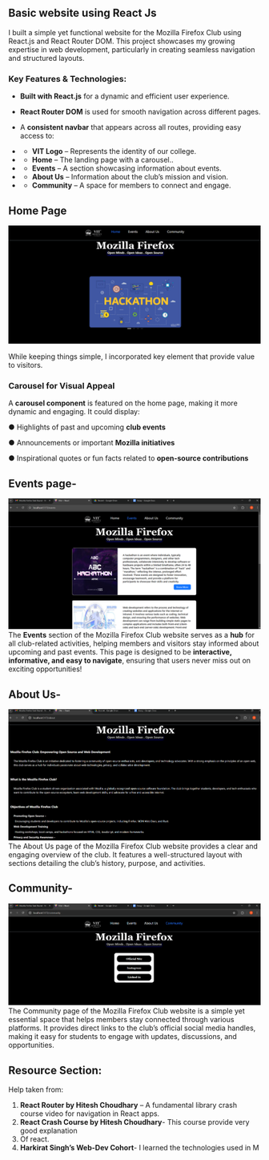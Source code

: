 ## Basic website using React Js
I  built a simple yet functional website for the Mozilla Firefox Club using React.js and React Router DOM. This project showcases my growing expertise in web development, particularly in creating seamless navigation and structured layouts.


### Key Features & Technologies:

- **Built with React.js** for a dynamic and efficient user experience.

- **React Router DOM** is used for smooth navigation across different pages.

-   A **consistent navbar** that appears across all routes, providing easy access to:

 -  - **VIT Logo** – Represents the identity of our college.

- - **Home** – The landing page with a carousel..

- - **Events** – A section showcasing information about events.

- - **About Us** – Information about the club’s mission and vision.

- - **Community** – A space for members to connect and engage.

## Home Page
![homepage](https://github.com/VatsalCodes44/Mozilla-Firefox-club-React-Js/blob/404ca5d6d78f52a68cc8ec41380bc34aa8c0f143/Screenshot%202025-02-01%20211806.png)


While keeping things simple, I incorporated key element that provide value to visitors.

### Carousel for Visual Appeal

A **carousel component** is featured on the home page, making it more dynamic and engaging. It could display:

● Highlights of past and upcoming **club events**

● Announcements or important **Mozilla initiatives**

● Inspirational quotes or fun facts related to **open-source contributions**

## Events page-
![eventpage](https://github.com/VatsalCodes44/Mozilla-Firefox-club-React-Js/blob/360d52face8547e6d80aae68a6eb871f53b106cd/Screenshot%202025-02-01%20214134.png)
The **Events** section of the Mozilla Firefox Club website serves as a **hub** for all club-related activities, helping members and visitors stay informed about upcoming and past events. This page is designed to be **interactive, informative, and easy to navigate**, ensuring that users never miss out on exciting opportunities!


## About Us-
![aboutus page](https://github.com/VatsalCodes44/Mozilla-Firefox-club-React-Js/blob/360d52face8547e6d80aae68a6eb871f53b106cd/Screenshot%202025-02-01%20214350.png)
The About Us page of the Mozilla Firefox Club website provides a clear and engaging overview of the club. It features a well-structured layout with sections detailing the club’s history, purpose, and activities.



## Community-
![community page](https://github.com/VatsalCodes44/Mozilla-Firefox-club-React-Js/blob/360d52face8547e6d80aae68a6eb871f53b106cd/Screenshot%202025-02-01%20214717.png)
The Community page of the Mozilla Firefox Club website is a simple yet essential space that helps members stay connected through various platforms. It provides direct links to the club’s official social media handles, making it easy for students to engage with updates, discussions, and opportunities.


## Resource Section:

Help taken from:

1.  **React Router by Hitesh Choudhary** – A fundamental library crash course video for navigation in React apps.
2.  **React Crash Course by Hitesh Choudhary**- This course provide very good explanation
3.  Of react.
4.  **Harkirat Singh’s Web-Dev Cohort**- I learned  the technologies used in M
